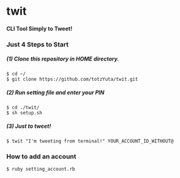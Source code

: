 # twit

#### CLI Tool Simply to Tweet!

### Just 4 Steps to Start

##### (1) Clone this repository in HOME directory.

```
$ cd ~/
$ git clone https://github.com/totzYuta/twit.git
```


##### (2) Run setting file and enter your PIN

```
$ cd ./twit/
$ sh setup.sh
```


##### (3) Just to tweet!

```
$ twit "I'm tweeting from terminal!" YOUR_ACCOUNT_ID_WITHOUT@
```


### How to add an account

```
$ ruby setting_account.rb
```

